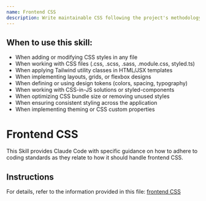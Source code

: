 ```yaml
---
name: Frontend CSS
description: Write maintainable CSS following the project's methodology (Tailwind, BEM, CSS Modules) with consistent design tokens and minimal custom overrides. Use this skill when styling UI components, implementing layouts, or working with stylesheets. When applying CSS classes, utility classes, or styled-components. When working with CSS files (.css, .scss, .module.css), Tailwind classes in JSX/HTML, or any styling-related code. When maintaining design systems, defining design tokens (colors, spacing, typography), or optimizing CSS for production.
---
```


## When to use this skill:

- When adding or modifying CSS styles in any file
- When working with CSS files (.css, .scss, .sass, .module.css, styled.ts)
- When applying Tailwind utility classes in HTML/JSX templates
- When implementing layouts, grids, or flexbox designs
- When defining or using design tokens (colors, spacing, typography)
- When working with CSS-in-JS solutions or styled-components
- When optimizing CSS bundle size or removing unused styles
- When ensuring consistent styling across the application
- When implementing theming or CSS custom properties

# Frontend CSS

This Skill provides Claude Code with specific guidance on how to adhere to coding standards as they relate to how it should handle frontend CSS.

## Instructions

For details, refer to the information provided in this file:
[frontend CSS](../../../agent-os/standards/frontend/css.md)
